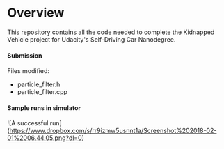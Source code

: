 # Overview
This repository contains all the code needed to complete the Kidnapped Vehicle project for Udacity's Self-Driving Car Nanodegree.

#### Submission
Files modified:
- particle_filter.h
- particle_filter.cpp

#### Sample runs in simulator

![A successful run]
(https://www.dropbox.com/s/rr9izmw5usnnt1a/Screenshot%202018-02-01%2006.44.05.png?dl=0)


